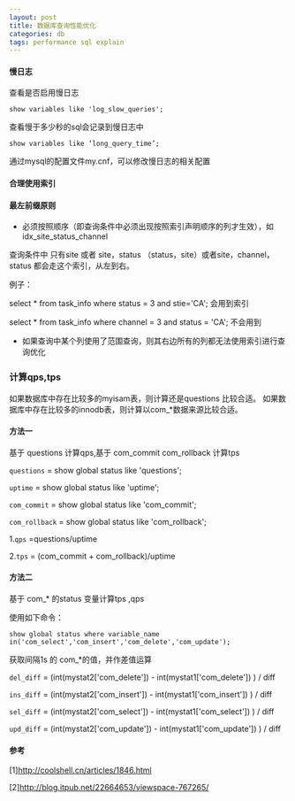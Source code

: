 ```yaml
---
layout: post
title: 数据库查询性能优化
categories: db
tags: performance sql explain
---
```


#### 慢日志

查看是否启用慢日志

    show variables like 'log_slow_queries';

查看慢于多少秒的sql会记录到慢日志中

    show variables like ‘long_query_time’;

通过mysql的配置文件my.cnf，可以修改慢日志的相关配置

#### 合理使用索引


#### 最左前缀原则

*   必须按照顺序（即查询条件中必须出现按照索引声明顺序的列才生效），如idx_site_status_channel

查询条件中 只有site 或者  site，status （status，site）或者site，channel，status 都会走这个索引，从左到右。

例子：

select * from task_info where status = 3 and stie='CA'; 会用到索引

select * from task_info where channel = 3 and status = 'CA'; 不会用到

*   如果查询中某个列使用了范围查询，则其右边所有的列都无法使用索引进行查询优化


### 计算qps,tps

如果数据库中存在比较多的myisam表，则计算还是questions 比较合适。
如果数据库中存在比较多的innodb表，则计算以com_*数据来源比较合适。

#### 方法一

基于 questions  计算qps,基于  com_commit  com_rollback 计算tps

`questions` = show global status like 'questions';

`uptime` = show global status like 'uptime';

`com_commit` = show global status like 'com_commit';

`com_rollback` = show global status like 'com_rollback';

1.`qps` =questions/uptime

2.`tps` = (com_commit + com_rollback)/uptime


#### 方法二

基于 com_* 的status 变量计算tps ,qps

使用如下命令：

`show global status where variable_name in('com_select','com_insert','com_delete','com_update');`

获取间隔1s 的 com_*的值，并作差值运算

`del_diff` = (int(mystat2['com_delete'])   - int(mystat1['com_delete']) ) / diff

`ins_diff` = (int(mystat2['com_insert'])    - int(mystat1['com_insert']) ) / diff

`sel_diff` = (int(mystat2['com_select'])    - int(mystat1['com_select']) ) / diff

`upd_diff` = (int(mystat2['com_update'])   - int(mystat1['com_update']) ) / diff

#### 参考    

[1]<http://coolshell.cn/articles/1846.html>

[2]<http://blog.itpub.net/22664653/viewspace-767265/>

